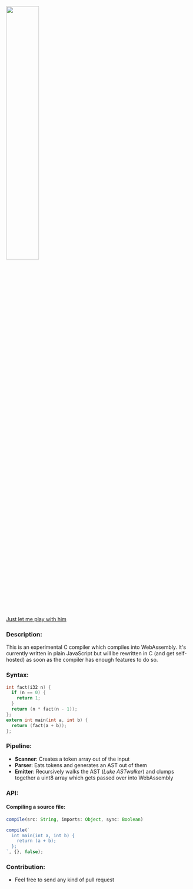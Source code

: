# <img width="42%" src="http://i.imgur.com/lJGRXvt.png" />
[Just let me play with him](http://maierfelix.github.io/momo/)

### Description:
This is an experimental C compiler which compiles into WebAssembly. It's currently written in plain JavaScript but will be rewritten in C (and get self-hosted) as soon as the compiler has enough features to do so.

### Syntax:

````c
int fact(i32 n) {
  if (n == 0) {
    return 1;
  }
  return (n * fact(n - 1));
};
extern int main(int a, int b) {
  return (fact(a + b));
};
````

### Pipeline:
 - **Scanner**: Creates a token array out of the input
 - **Parser**: Eats tokens and generates an AST out of them
 - **Emitter**: Recursively walks the AST (*Luke ASTwalker*) and clumps together a uint8 array which gets passed over into WebAssembly

### API:

#### Compiling a source file:
````js
compile(src: String, imports: Object, sync: Boolean)
````
````js
compile(`
  int main(int a, int b) {
    return (a + b);
  };
`, {}, false);
````
 
### Contribution:
 - Feel free to send any kind of pull request
